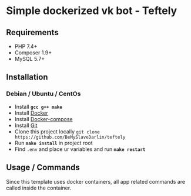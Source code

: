 # Simple dockerized vk bot - Teftely

## Requirements
 - PHP 7.4+
 - Composer 1.9+
 - MySQL 5.7+
 
## Installation
### Debian / Ubuntu / CentOs
 - Install **`gcc g++ make`**
 - Install [Docker](https://docs.docker.com/install/overview/)
 - Install [Docker-compose](https://docs.docker.com/compose/install/)
 - Install [Git](https://git-scm.com/book/en/v2/Getting-Started-Installing-Git)
 - Clone this project locally `git clone https://github.com/BeMySlaveDarlin/teftely`
 - Run **`make install`** in project root
 - Find `.env` and place ur variables and run **`make restart`**

## Usage / Commands
Since this template uses docker containers, all app related commands are called inside the container.
